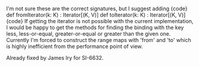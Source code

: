 I'm not sure these are the correct signatures, but I suggest adding
{code}
def fromIterator(k: K) : Iterator[(K, V)]
def toIterator(k: K) : Iterator[(K, V)]
{code}
If getting the iterator is not possible with the current implementation, I would be happy to get the methods for finding the binding with the key less, less-or-equal, greater-or-equal or greater than the given one.
Currently I'm forced to construct the range maps with 'from' and 'to' which is highly inefficient from the performance point of view.

Already fixed by James Iry for SI-6632.
